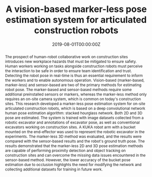 ---
title: "A vision-based marker-less pose estimation system for articulated construction robots"
authors:
- admin
- Kurt M. Lundeen
- Wes McGee
- Carol C. Menassa
- SangHyun Lee
- Vineet R. Kamat
date: "2019-08-01T00:00:00Z"
doi: ""

# Schedule page publish date (NOT publication's date).
publishDate: "2019-08-01T00:00:00Z"

# Publication type.
# Legend: 0 = Uncategorized; 1 = Conference paper; 2 = Journal article;
# 3 = Preprint / Working Paper; 4 = Report; 5 = Book; 6 = Book section;
# 7 = Thesis; 8 = Patent
publication_types: ["2"]

# Publication name and optional abbreviated publication name.
publication: "*Automation in Construction*, 104"
publication_short: ""

abstract: "The prospect of human-robot collaborative work on construction sites introduces new workplace hazards that must be mitigated to ensure safety. Human workers working on tasks alongside construction robots must perceive the interaction to be safe in order to ensure team identification and trust. Detecting the robot pose in real-time is thus an essential requirement to inform the workers and to enable autonomous operation. Vision-based (marker-based, marker-less) and sensor-based are two of the primary methods for estimating robot pose. The marker-based and sensor-based methods require some additional preinstalled sensors or markers, whereas the marker-less method only requires an on-site camera system, which is common on today's construction sites. This research developed a marker-less pose estimation system for on-site articulated construction robots, which is based on a deep convolutional network human pose estimation algorithm: stacked hourglass network. Both 2D and 3D pose are estimated. The system is trained with image datasets collected from a robotic excavator and annotations of excavator pose, as well as conventional excavators working on construction sites. A KUKA robot arm with a bucket mounted on the end-effector was used to represent the robotic excavator in the experiments. The marker-less 3D method was evaluated, and the results were compared with the sensor-based results and the robot's ground truth pose. The results demonstrated that the marker-less 2D and 3D pose estimation methods are capable of performing proximity detection and object tracking on construction sites and can overcome the missing data issues encountered in the sensor-based method. However, the lower accuracy of the bucket pose estimation due to occlusion highlights the need for modifying the network and collecting additional datasets for training in future work."

# Summary. An optional shortened abstract.
summary: ""

tags:
# - Source Themes
featured: true

links:
# - name: Custom Link
#   url: http://example.org
url_pdf: https://doi.org/10.1016/j.autcon.2019.04.004
url_code: ''
url_dataset: ''
url_poster: ''
url_project: ''
url_slides: ''
url_source: ''
url_video: ''

# Featured image
# To use, add an image named `featured.jpg/png` to your page's folder. 
image:
  caption: ''
  focal_point: ""
  preview_only: false

# Associated Projects (optional).
#   Associate this publication with one or more of your projects.
#   Simply enter your project's folder or file name without extension.
#   E.g. `internal-project` references `content/project/internal-project/index.md`.
#   Otherwise, set `projects: []`.
projects: ['pe']

# Slides (optional).
#   Associate this publication with Markdown slides.
#   Simply enter your slide deck's filename without extension.
#   E.g. `slides: "example"` references `content/slides/example/index.md`.
#   Otherwise, set `slides: ""`.
slides: ""
---